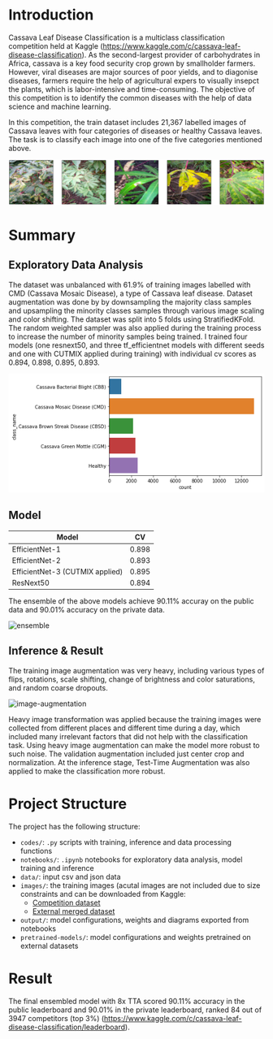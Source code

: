 # Introduction
Cassava Leaf Disease Classification is a multiclass classification competition held at Kaggle (https://www.kaggle.com/c/cassava-leaf-disease-classification). As the second-largest provider of carbohydrates in Africa, cassava is a key food security crop grown by smallholder farmers. However, viral diseases are major sources of poor yields, and to diagonise diseases, farmers require the help of agricultural expers to visually insepct the plants, which is labor-intensive and time-consuming. The objective of this competition is to identify the common diseases with the help of data science and machine learning. 

In this competition, the train dataset includes 21,367 labelled images of Cassava leaves with four categories of diseases or healthy Cassava leaves. The task is to classify each image into one of the five categories mentioned above. 

![intro-img](./images/cassava-leaf-disease.png)

# Summary

## Exploratory Data Analysis
The dataset was unbalanced with 61.9% of training images labelled with CMD (Cassava Mosaic Disease), a type of Cassava leaf disease. Dataset augmentation was done by by downsampling the majority class samples and upsampling the minority classes samples through various image scaling and color shifting. The dataset was split into 5 folds using StratifiedKFold. The random weighted sampler was also applied during the training process to increase the number of minority samples being trained. I trained four models (one resnext50, and three tf_efficientnet models with different seeds and one with CUTMIX applied during training) with individual cv scores as 0.894, 0.898, 0.895, 0.893. 

![data_distribution](./images/download.png)



## Model
| Model           | CV          |
| ---             | ---         |
| EfficientNet-1   | 0.898     |
| EfficientNet-2   | 0.893     |
| EfficientNet-3 (CUTMIX applied)    | 0.895    |
| ResNext50     | 0.894 |

The ensemble of the above models achieve 90.11% accuray on the public data and 90.01% accuracy on the private data.

![ensemble](./images/cassava_model.jpg)



## Inference & Result
The training image augmentation was very heavy, including various types of flips, rotations, scale shifting, change of brightness and color saturations, and random coarse dropouts. 

![image-augmentation](./images/augmentation.png)


Heavy image transformation was applied because the training images were collected from different places and different time during a day, which included many irrelevant factors that did not help with the classification task. Using heavy image augmentation can make the model more robust to such noise. The validation augmentation included just center crop and normalization. At the inference stage, Test-Time Augmentation was also applied to make the classification more robust.  

# Project Structure
The project has the following structure:
- `codes/`: `.py` scripts with training, inference and data processing functions
- `notebooks/`: `.ipynb` notebooks for exploratory data analysis, model training and inference
- `data/`: input csv and json data 
- `images/`: the training images (acutal images are not included due to size constraints and can be downloaded from Kaggle: 
    -  [Competition dataset](https://www.kaggle.com/c/cassava-leaf-disease-classification)
    -  [External merged dataset](https://www.kaggle.com/tahsin/cassava-leaf-disease-merged)
- `output/`: model configurations, weights and diagrams exported from notebooks
- `pretrained-models/`: model configurations and weights pretrained on external datasets

# Result
The final ensembled model with 8x TTA scored 90.11% accuracy in the public leaderboard and 90.01% in the private leaderboard, ranked 84 out of 3947 competitors (top 3%) (https://www.kaggle.com/c/cassava-leaf-disease-classification/leaderboard).
